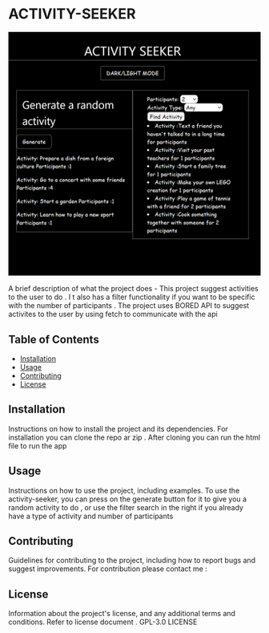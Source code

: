 # ACTIVITY-SEEKER

![SNEEK-PEAK](./ACTIVITY-SEEKER.PNG)


A brief description of what the project does -
This project suggest activities to the user to do . I t also has a filter functionality if you want to be specific with the number of participants . 
The project uses BORED API to suggest activites to the user by using fetch to communicate with the api



## Table of Contents

- [Installation](#installation)
- [Usage](#usage)
- [Contributing](#contributing)
- [License](#license)

## Installation

Instructions on how to install the project and its dependencies.
 For installation you can clone the repo ar zip . 
 After cloning you can run the html file to run the app 

## Usage

Instructions on how to use the project, including examples.
To use the activity-seeker, you can press on the generate button for it to give you a random activity to do , or use the filter search in the right if you already have a type of activity and number of participants 

## Contributing

Guidelines for contributing to the project, including how to report bugs and suggest improvements.
For contribution please contact me :

## License

Information about the project's license, and any additional terms and conditions.
Refer to license document . GPL-3.0 LICENSE 

